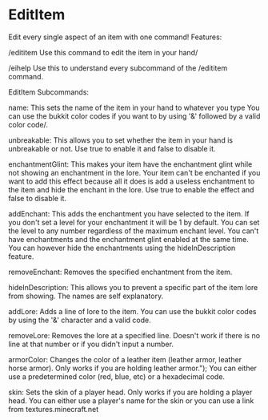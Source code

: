 # EditItem
Edit every single aspect of an item with one command!
Features:

/edititem
Use this command to edit the item in your hand/

/eihelp
Use this to understand every subcommand of the /edititem command.

EditItem Subcommands:

name:
This sets the name of the item in your hand to whatever you type
You can use the bukkit color codes if you want to by using '&' followed by a valid color code/.

unbreakable:
This allows you to set whether the item in your hand is unbreakable or not.
Use true to enable it and false to disable it.

enchantmentGlint:
This makes your item have the enchantment glint while not showing an enchantment in the lore.
Your item can't be enchanted if you want to add this effect because all it does is add a useless enchantment to the item and hide the enchant in the lore.
Use true to enable the effect and false to disable it.

addEnchant:
This adds the enchantment you have selected to the item.
If you don't set a level for your enchantment it will be 1 by default.
You can set the level to any number regardless of the maximum enchant level.
You can't have enchantments and the enchantment glint enabled at the same time.
You can however hide the enchantments using the hideInDescription feature.

removeEnchant:
Removes the specified enchantment from the item.

hideInDescription:
This allows you to prevent a specific part of the item lore from showing.
The names are self explanatory.

addLore:
Adds a line of lore to the item.
You can use the bukkit color codes by using the '&' character and a valid code.

removeLore:
Removes the lore at a specified line. Doesn't work if there is no line at that number or if you didn't input a number.

armorColor:
Changes the color of a leather item (leather armor, leather horse armor).
Only works if you are holding leather armor.");
You can either use a predetermined color (red, blue, etc) or a hexadecimal code.

skin:
Sets the skin of a player head. Only works if you are holding a player head.
You can either use a player's name for the skin or you can use a link from textures.minecraft.net
